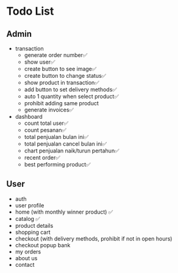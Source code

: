 # Todo List

## Admin

-   transaction
    -   generate order number✅
    -   show user✅
    -   create button to see image✅
    -   create button to change status✅
    -   show product in transaction✅
    -   add button to set delivery methods✅
    -   auto 1 quantity when select product✅
    -   prohibit adding same product
    -   generate invoices✅
-   dashboard
    -   count total user✅
    -   count pesanan✅
    -   total penjualan bulan ini✅
    -   total penjualan cancel bulan ini✅
    -   chart penjualan naik/turun pertahun✅
    -   recent order✅
    -   best performing product✅

## User

-   auth
-   user profile
-   home (with monthly winner product) ✅
-   catalog ✅
-   product details
-   shopping cart
-   checkout (with delivery methods, prohibit if not in open hours)
-   checkout popup bank
-   my orders
-   about us
-   contact
